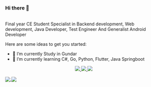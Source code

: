### Hi there 👋

<br/>
Final year CE Student Specialist in Backend development, Web development, Java Developer, Test Engineer And Generalist Android Developer

Here are some ideas to get you started:

- 🔭 I’m currently Study in Gundar
- 🌱 I’m currently learning C#, Go, Python, Flutter, Java Springboot

<p align="center">
  <a href="https://twitter.com/zxzpr0V_0ct">
    <img src="https://img.shields.io/twitter/follow/zxzpr0V_0ct?style=for-the-badge&label=%40dzoxploit&logo=twitter&logoColor=00AEFF&labelColor=black&color=7fff00">
  </a>
  <a href="https://www.linkedin.com/in/didin-nur-yahya-63772512b/">
    <img src="https://img.shields.io/badge/-didin%20nur%20yahya-blue?style=for-the-badge&logo=Linkedin&logoColor=00AEFF&labelColor=black&color=black">
  </a>
  <a href="mailto:didinnuryahya@gmail.com">
    <img src="https://img.shields.io/badge/didinnuryahya@gmail.com-0078D4?style=for-the-badge&logo=Microsoft-Outlook&logoColor=00AEFF&labelColor=black&color=black">
  </a>
</p>

<a href="http://github.com/dzoxploit">
  <img align="center" src="https://github-readme-stats.vercel.app/api?username=dzoxploit&count_private=true&show_icons=true&theme=chartreuse-dark" />
</a>
<a href="http://github.com/dzoxploit">
  <img align="center" src="https://github-readme-stats.vercel.app/api/top-langs/?username=dzoxploit&layout=compact&theme=chartreuse-dark&langs_count=8" />
</a>

